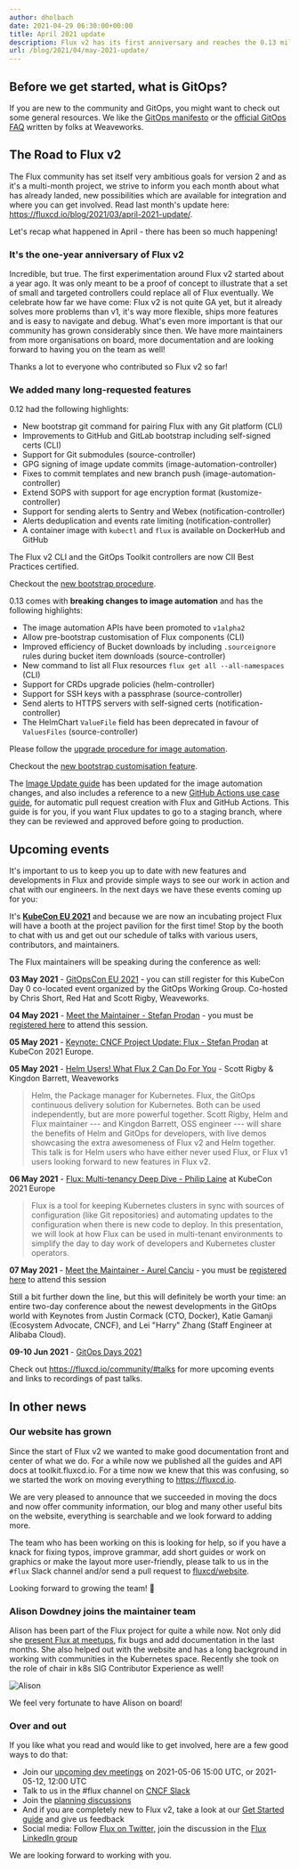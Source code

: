 ```yaml
---
author: dholbach
date: 2021-04-29 06:30:00+00:00
title: April 2021 update
description: Flux v2 has its first anniversary and reaches the 0.13 milestone, Alison joins maintainers, new guides and use-cases docs, upcoming events (yes we'll at KubeCon!) and general community news!
url: /blog/2021/04/may-2021-update/
---
```



## Before we get started, what is GitOps?

If you are new to the community and GitOps, you might want to check out
some general resources. We like the [GitOps
manifesto](https://www.weave.works/blog/what-is-gitops-really)
or the [official GitOps FAQ](https://www.weave.works/blog/the-official-gitops-faq)
written by folks at Weaveworks.

## The Road to Flux v2

The Flux community has set itself very ambitious goals for version 2 and
as it's a multi-month project, we strive to inform you each month about
what has already landed, new possibilities which are available for
integration and where you can get involved. Read last month's update
here: <https://fluxcd.io/blog/2021/03/april-2021-update/>.

Let's recap what happened in April - there has been so much happening!

### It's the one-year anniversary of Flux v2

Incredible, but true. The first experimentation around Flux v2 started
about a year ago. It was only meant to be a proof of concept to
illustrate that a set of small and targeted controllers could replace
all of Flux eventually. We celebrate how far we have come: Flux v2 is
not quite GA yet, but it already solves more problems than v1, it's way
more flexible, ships more features and is easy to navigate and debug.
What's even more important is that our community has grown considerably
since then. We have more maintainers from more organisations on board,
more documentation and are looking forward to having you on the team as
well!

Thanks a lot to everyone who contributed so Flux v2 so far!

### We added many long-requested features

0.12 had the following highlights:

- New bootstrap git command for pairing Flux with any Git
  platform (CLI)
- Improvements to GitHub and GitLab bootstrap including self-signed
  certs (CLI)
- Support for Git submodules (source-controller)
- GPG signing of image update commits (image-automation-controller)
- Fixes to commit templates and new branch push
  (image-automation-controller)
- Extend SOPS with support for age encryption format
  (kustomize-controller)
- Support for sending alerts to Sentry and Webex
  (notification-controller)
- Alerts deduplication and events rate limiting
  (notification-controller)
- A container image with `kubectl` and `flux` is available on
  DockerHub and GitHub

The Flux v2 CLI and the GitOps Toolkit controllers are now CII Best
Practices certified.

Checkout the [new bootstrap
procedure](/docs/guides/installation/#generic-git-server).

0.13 comes with **breaking changes to image automation** and has the
following highlights:

- The image automation APIs have been promoted to `v1alpha2`
- Allow pre-bootstrap customisation of Flux components (CLI)
- Improved efficiency of Bucket downloads by including
  `.sourceignore` rules during bucket item downloads
  (source-controller)
- New command to list all Flux resources `flux get all
  --all-namespaces` (CLI)
- Support for CRDs upgrade policies (helm-controller)
- Support for SSH keys with a passphrase (source-controller)
- Send alerts to HTTPS servers with self-signed certs
  (notification-controller)
- The HelmChart `ValueFile` field has been deprecated in favour of
  `ValuesFiles` (source-controller)

Please follow the [upgrade procedure for image
automation](https://github.com/fluxcd/flux2/discussions/1333).

Checkout the [new bootstrap customisation
feature](/docs/guides/installation/\#customize-flux-manifests).

The [Image Update guide](/docs/guides/image-update/) has been updated
for the image automation changes, and also includes a reference to a
new [GitHub Actions use case guide](/docs/use-cases/gh-actions-auto-pr/),
for automatic pull request creation with Flux and GitHub Actions. This
guide is for you, if you want Flux updates to go to a staging branch,
where they can be reviewed and approved before going to production.

## Upcoming events

It's important to us to keep you up to date with new features and
developments in Flux and provide simple ways to see our work in action
and chat with our engineers. In the next days we have these events
coming up for you:

It's **[KubeCon EU
2021](https://events.linuxfoundation.org/kubecon-cloudnativecon-europe/)**
and because we are now an incubating project Flux will have a booth at
the project pavilion for the first time! Stop by the booth to chat with
us and get out our schedule of talks with various users, contributors,
and maintainers.

The Flux maintainers will be speaking during the conference as well:

**03 May 2021** - [GitOpsCon EU 2021](https://hopin.com/events/gitops-con) -
you can still register for this KubeCon Day 0 co-located event organized
by the GitOps Working Group. Co-hosted by Chris Short, Red Hat and Scott Rigby,
Weaveworks.

**04 May 2021** - [Meet the Maintainer - Stefan Prodan](https://sched.co/is3b) -
you must be [registered here](https://community.cncf.io/e/m8rfv8/) to attend this
session.

**05 May 2021** - [Keynote: CNCF Project Update: Flux - Stefan
Prodan](https://sched.co/j7Dr) at KubeCon 2021 Europe.

**05 May 2021** - [Helm Users! What Flux 2 Can Do For
You](https://sched.co/iE1e) - Scott Rigby & Kingdon Barrett, Weaveworks

> Helm, the Package manager for Kubernetes. Flux, the GitOps continuous
> delivery solution for Kubernetes. Both can be used independently, but
> are more powerful together. Scott Rigby, Helm and Flux maintainer ---
> and Kingdon Barrett, OSS engineer --- will share the benefits of Helm
> and GitOps for developers, with live demos showcasing the extra
> awesomeness of Flux v2 and Helm together. This talk is for Helm users
> who have either never used Flux, or Flux v1 users looking forward to
> new features in Flux v2.

**06 May 2021** - [Flux: Multi-tenancy Deep Dive - Philip
Laine](https://kccnceu2021.sched.com/event/iona) at KubeCon 2021 Europe

> Flux is a tool for keeping Kubernetes clusters in sync with sources of
> configuration (like Git repositories) and automating updates to the
> configuration when there is new code to deploy. In this presentation,
> we will look at how Flux can be used in multi-tenant environments to
> simplify the day to day work of developers and Kubernetes cluster
> operators.

**07 May 2021** - [Meet the Maintainer - Aurel
Canciu](https://sched.co/irBD) - you must be [registered
here](https://community.cncf.io/e/m4zbxu/) to attend this session

Still a bit further down the line, but this will definitely be worth
your time: an entire two-day conference about the newest developments in
the GitOps world with Keynotes from Justin Cormack (CTO, Docker), Katie
Gamanji (Ecosystem Advocate, CNCF), and Lei "Harry" Zhang (Staff
Engineer at Alibaba Cloud).

**09-10 Jun 2021** - [GitOps Days 2021](https://www.gitopsdays.com)

Check out <https://fluxcd.io/community/#talks>
for more upcoming events and links to recordings of past talks.

## In other news

### Our website has grown

Since the start of Flux v2 we wanted to make good documentation front
and center of what we do. For a while now we published all the guides
and API docs at toolkit.fluxcd.io. For a time now we knew that this was
confusing, so we started the work on moving everything to
<https://fluxcd.io>.

We are very pleased to announce that we succeeded in moving the docs and
now offer community information, our blog and many other useful bits on
the website, everything is searchable and we look forward to adding
more.

The team who has been working on this is looking for help, so if you
have a knack for fixing typos, improve grammar, add short guides or work
on graphics or make the layout more user-friendly, please talk to us in
the `#flux` Slack channel and/or send a pull request to
[fluxcd/website](https://github.com/fluxcd/website).

Looking forward to growing the team! 💖

### Alison Dowdney joins the maintainer team

Alison has been part of the Flux project for quite a while now. Not only
did she [present Flux at meetups](https://youtu.be/cakxixc-yQk), fix bugs
and add documentation in the last months. She also helped out with the
website and has a long background in working with communities in the
Kubernetes space. Recently she took on the role of chair in k8s SIG
Contributor Experience as well!

![Alison](/img/alison.jpg)

We feel very fortunate to have Alison on board!

### Over and out

If you like what you read and would like to get involved, here are a few
good ways to do that:

- Join our [upcoming dev meetings](https://fluxcd.io/community/#meetings) on
  2021-05-06 15:00 UTC, or 2021-05-12, 12:00 UTC
- Talk to us in the \#flux channel on [CNCF Slack](https://slack.cncf.io/)
- Join the [planning discussions](https://github.com/fluxcd/flux2/discussions)
- And if you are completely new to Flux v2, take a look at our [Get
  Started guide](/docs/get-started/) and give us feedback
- Social media: Follow [Flux on Twitter](https://twitter.com/fluxcd), join the
  discussion in the [Flux LinkedIn group](https://www.linkedin.com/groups/8985374/)

We are looking forward to working with you.
